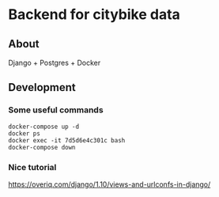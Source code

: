 # Backend for citybike data

## About

Django + Postgres + Docker

## Development

### Some useful commands

```
docker-compose up -d
docker ps
docker exec -it 7d5d6e4c301c bash
docker-compose down
```

### Nice tutorial

https://overiq.com/django/1.10/views-and-urlconfs-in-django/
